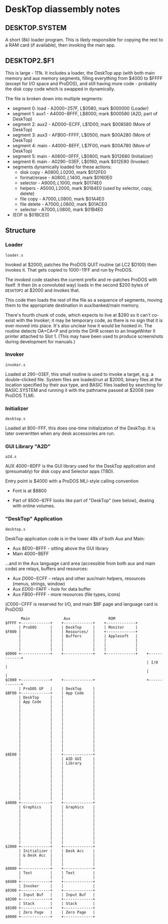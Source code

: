 
# DeskTop diassembly notes

## DESKTOP.SYSTEM

A short (8k) loader program. This is likely responsible for copying
the rest to a RAM card (if available), then invoking the main app.

## DESKTOP2.$F1

This is large - 111k. It includes a loader, the DeskTop app (with both
main memory and aux memory segments, filling everything from $4000 to
$FFFF (except for I/O space and ProDOS), and still having more code -
probably the disk copy code which is swapped in dynamically.

The file is broken down into multiple segments:

* segment 0: load - A$2000-$257F, L$0580, mark $000000 (Loader)
* segment 1: aux1 - A$4000-$BFFF, L$8000, mark $000580 (A2D, part of DeskTop)
* segment 2: aux2 - A$D000-$ECFF, L$1D00, mark $008580 (More of DeskTop)
* segment 3: aux3 - A$FB00-$FFFF, L$0500, mark $00A280 (More of DeskTop)
* segment 4: main - A$4000-$BEFF, L$7F00, mark $00A780 (More of DeskTop)
* segment 5: main - A$0800-$0FFF, L$0800, mark $012680 (Initializer)
* segment 6: main - A$0290-$03EF, L$0160, mark $012E80 (Invoker)
* segments dynamically loaded for these actions:
  * disk copy     - A$0800, L$0200, mark $012FE0
  * format/erase  - A$0800, L$1400, mark $0160E0
  * selector      - A$9000, L$1000, mark $0174E0
  * helpers       - A$5000, L$2000, mark $0184E0 (used by selector, copy, delete)
  * file copy     - A$7000, L$0800, mark $01A4E0
  * file delete   - A$7000, L$0800, mark $01ACE0
  * selector      - A$7000, L$0800, mark $01B4E0
* (EOF is $01BCE0)

## Structure

### Loader

`loader.s`

Invoked at $2000; patches the ProDOS QUIT routine (at LC2 $D100) then
invokes it. That gets copied to $1000-$11FF and run by ProDOS.

The invoked code stashes the current prefix and re-patches ProDOS with
itself. It then (in a convoluted way) loads in the second $200 bytes of
`DESKTOP2` at $2000 and invokes that.

This code then loads the rest of the file as a sequence of segments,
moving them to the appropriate destination in aux/banked/main memory.

There's fourth chunk of code, which expects to live at $280 so it
can't co-exist with the Invoker; it may be temporary code, as there is
no sign that it is ever moved into place. It's also unclear how it
would be hooked in. The routine detects OA+CA+P and prints the DHR
screen to an ImageWriter II printer attached to Slot 1. (This may have
been used to produce screenshots during development for manuals.)

### Invoker

`invoker.s`

Loaded at $290-$03EF, this small routine is used to invoke a target,
e.g. a double-clicked file. System files are loaded/run at $2000,
binary files at the location specified by their aux type, and BASIC
files loaded by searching for BASIC.SYSTEM and running it with the
pathname passed at $2006 (see ProDOS TLM).

### Initializer

`desktop.s`

Loaded at $800-$FFF, this does one-time initialization of the
DeskTop. It is later overwritten when any desk accessories are
run.

### GUI Library "A2D"

`a2d.s`

AUX $4000-$8DFF is the GUI library used for the DeskTop application
and (presumably) for disk copy and Selector apps (TBD).

Entry point is $4000 with a ProDOS MLI-style calling convention

* Font is at $8800

* Part of $8500-$87FF looks like part of "DeskTop" (see below), dealing with online volumes.

### "DeskTop" Application

`desktop.s`

DeskTop application code is in the lower 48k of both Aux and Main:

* Aux $8E00-$BFFF - sitting above the GUI library
* Main $4000-$BEFF

...and in the Aux language card area (accessible from both aux and main code) are relays, buffers and resources:

* Aux $D000-$ECFF - relays and other aux/main helpers, resources (menus, strings, window)
* Aux $ED00-$FAFF - hole for data buffer
* Aux $FB00-$FFFF - more resources (file types, icons)

($C000-$CFFF is reserved for I/O, and main $BF page and language card is ProDOS)


```
       Main               Aux                 ROM
$FFFF +-------------+    +-------------+    +-------------+
      | ProDOS      |    | DeskTop     |    | Monitor     |
$F800 |             |    | Resources/  |    +-------------+
      |             |    | Buffers     |    | Applesoft   |
      |             |    |             |    |             |
      |             |    |             |    |             |
      |             |    |             |    |             |
$D000 +-------------+    +-------------+    +-------------+    +-------------+
                                                               | I/O         |
                                                               |             |
$C000 +-------------+    +-------------+                       +-------------+
      | ProDOS GP   |    | DeskTop     |
$BF00 +-------------+    | App Code    |
      | DeskTop     |    |             |
      | App Code    |    |             |
      |             |    |             |
      |             |    |             |
      |             |    |             |
      |             |    |             |
      |             |    |             |
      |             |    |             |
      |             |    |             |
      |             |    |             |
      |             |    |             |
      |             |    |             |
      |             |    |             |
$8E00 |             |    +-------------+
      |             |    | A2D GUI     |
      |             |    | Library     |
      |             |    |             |
      |             |    |             |
      |             |    |             |
      |             |    |             |
      |             |    |             |
      |             |    |             |
      |             |    |             |
      |             |    |             |
$4000 +-------------+    +-------------+
      | Graphics    |    | Graphics    |
      |             |    |             |
      |             |    |             |
      |             |    |             |
      |             |    |             |
      |             |    |             |
      |             |    |             |
      |             |    |             |
      |             |    |             |
$2000 +-------------+    +-------------+
      | Initializer |    | Desk Acc    |
      | & Desk Acc  |    |             |
      |             |    |             |
      |             |    |             |
$0800 +-------------+    +-------------+
      | Text        |    | Text        |
      |             |    |             |
$0400 +-------------+    +-------------+
      | Invoker     |    |             |
$0300 +-------------+    +-------------+
      | Input Buf   |    | Input Buf   |
$0200 +-------------+    +-------------+
      | Stack       |    | Stack       |
$0100 +-------------+    +-------------+
      | Zero Page   |    | Zero Page   |
$0000 +-------------+    +-------------+
```
